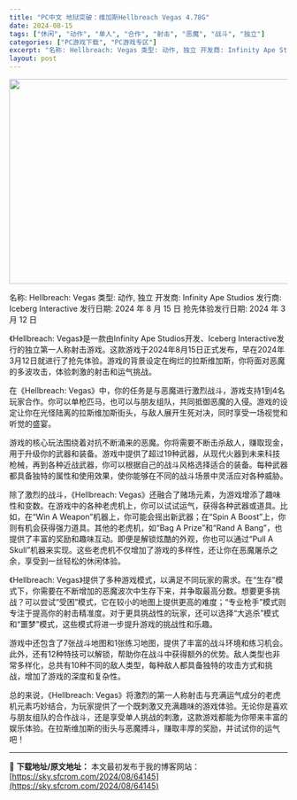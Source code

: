 ```yaml
---
title: "PC中文 地狱突破：维加斯Hellbreach Vegas 4.78G"
date: 2024-08-15
tags: ["休闲", "动作", "单人", "合作", "射击", "恶魔", "战斗", "独立"]
categories: ["PC游戏下载", "PC游戏专区"]
excerpt: "名称: Hellbreach: Vegas 类型: 动作, 独立 开发商: Infinity Ape Studios 发行商: Iceberg Interactive 发行日期: 2024 年 8 月 15 日 抢先体验发行日期: 2024 年 3 月 12 日 《Hellbreach: Vegas&hellip;"
layout: post
---
```


<img class="aligncenter size-full wp-image-64147" src="https://sky.sfcrom.com/wp-content/uploads/2024/08/2024081510300297.webp" alt="" width="660" height="370" />

名称: Hellbreach: Vegas
类型: 动作, 独立
开发商: Infinity Ape Studios
发行商: Iceberg Interactive
发行日期: 2024 年 8 月 15 日
抢先体验发行日期: 2024 年 3 月 12 日

《Hellbreach: Vegas》是一款由Infinity Ape Studios开发、Iceberg Interactive发行的独立第一人称射击游戏。这款游戏于2024年8月15日正式发布，早在2024年3月12日就进行了抢先体验。游戏的背景设定在绚烂的拉斯维加斯，你将面对恶魔的多波攻击，体验刺激的射击和运气挑战。

在《Hellbreach: Vegas》中，你的任务是与恶魔进行激烈战斗，游戏支持1到4名玩家合作。你可以单枪匹马，也可以与朋友组队，共同抵御恶魔的入侵。游戏的设定让你在光怪陆离的拉斯维加斯街头，与敌人展开生死对决，同时享受一场视觉和听觉的盛宴。

游戏的核心玩法围绕着对抗不断涌来的恶魔。你将需要不断击杀敌人，赚取现金，用于升级你的武器和装备。游戏中提供了超过19种武器，从现代火器到未来科技枪械，再到各种近战武器，你可以根据自己的战斗风格选择适合的装备。每种武器都具备独特的属性和使用效果，使你能够在不同的战斗场景中灵活应对各种威胁。

除了激烈的战斗，《Hellbreach: Vegas》还融合了赌场元素，为游戏增添了趣味性和变数。在游戏中的各种老虎机上，你可以试试运气，获得各种武器或道具。比如，在“Win A Weapon”机器上，你可能会摇出新武器；在“Spin A Boost”上，你则有机会获得强力道具。其他的老虎机，如“Bag A Prize”和“Rand A Bang”，也提供了丰富的奖励和趣味互动。即便是解锁炫酷的外观，你也可以通过“Pull A Skull”机器来实现。这些老虎机不仅增加了游戏的多样性，还让你在恶魔屠杀之余，享受到一丝轻松的休闲体验。

《Hellbreach: Vegas》提供了多种游戏模式，以满足不同玩家的需求。在“生存”模式下，你需要在不断增加的恶魔波次中生存下来，并争取最高分数。想要更多挑战？可以尝试“受困”模式，它在较小的地图上提供更高的难度；“专业枪手”模式则专注于提高你的射击精准度。对于更具挑战性的玩家，还可以选择“大逃杀”模式和“噩梦”模式，这些模式将进一步提升游戏的挑战性和乐趣。

游戏中还包含了7张战斗地图和1张练习地图，提供了丰富的战斗环境和练习机会。此外，还有12种特技可以解锁，帮助你在战斗中获得额外的优势。敌人类型也非常多样化，总共有10种不同的敌人类型，每种敌人都具备独特的攻击方式和挑战，增加了游戏的深度和复杂性。

总的来说，《Hellbreach: Vegas》将激烈的第一人称射击与充满运气成分的老虎机元素巧妙结合，为玩家提供了一个既刺激又充满趣味的游戏体验。无论你是喜欢与朋友组队的合作战斗，还是享受单人挑战的刺激，这款游戏都能为你带来丰富的娱乐体验。在拉斯维加斯的街头与恶魔搏斗，赚取丰厚的奖励，并试试你的运气吧！

---
📖 **下载地址/原文地址：** 本文最初发布于我的博客网站：[https://sky.sfcrom.com/2024/08/64145](https://sky.sfcrom.com/2024/08/64145)
